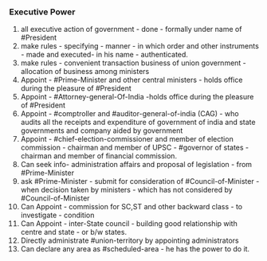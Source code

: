 ### Executive Power

1. all executive action of government - done - formally under name of #President 
2. make  rules - specifying - manner - in which order and other instruments - made and executed- in his name - authenticated.
3. make rules - convenient transaction business of union government - allocation of business among ministers
4. Appoint - #Prime-Minister and other central ministers - holds office during the pleasure of #President 
5. Appoint - #Attorney-general-Of-India -holds office during the pleasure of #President 
6. Appoint - #comptroller and #auditor-general-of-india (CAG) - who audits all the receipts and expenditure of government of india and state governments and company aided by government
7. Appoint - #chief-election-commissioner  and member of election commission - chairman and member of UPSC - #governor of states - chairman and member of financial commission.
8. Can seek info- administration affairs and proposal of legislation - from #Prime-Minister 
9. ask #Prime-Minister - submit for consideration of #Council-of-Minister - when decision taken by ministers - which has not considered by #Council-of-Minister 
10. Can Appoint - commission for SC,ST and other backward class - to investigate - condition
11. Can Appoint - inter-State council - building good relationship with centre and state - or b/w states.
12. Directly administrate #union-territory by appointing administrators
13. Can declare any area as #scheduled-area - he has the power to do it.

